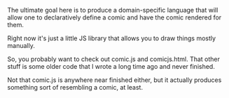 The ultimate goal here is to produce a domain-specific language that will allow one to declaratively define a comic and have the comic rendered for them.

Right now it's just a little JS library that allows you to draw things mostly manually.

So, you probably want to check out comic.js and comicjs.html. That other stuff is some older code that I wrote a long time ago and never finished.

Not that comic.js is anywhere near finished either, but it actually produces something sort of resembling a comic, at least.